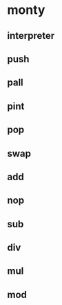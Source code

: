 # monty
## interpreter
## push
## pall
## pint
## pop
## swap
## add
## nop
## sub
## div
## mul
## mod